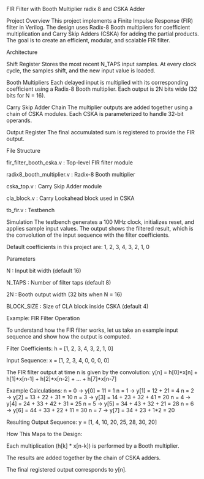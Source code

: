 FIR Filter with Booth Multiplier radix 8 and CSKA Adder

Project Overview
This project implements a Finite Impulse Response (FIR) filter in Verilog. The design uses Radix-8 Booth multipliers for coefficient multiplication and Carry Skip Adders (CSKA) for adding the partial products. The goal is to create an efficient, modular, and scalable FIR filter.

Architecture

Shift Register
Stores the most recent N_TAPS input samples. At every clock cycle, the samples shift, and the new input value is loaded.

Booth Multipliers
Each delayed input is multiplied with its corresponding coefficient using a Radix-8 Booth multiplier. Each output is 2N bits wide (32 bits for N = 16).

Carry Skip Adder Chain
The multiplier outputs are added together using a chain of CSKA modules. Each CSKA is parameterized to handle 32-bit operands.

Output Register
The final accumulated sum is registered to provide the FIR output.

File Structure

fir_filter_booth_cska.v : Top-level FIR filter module

radix8_booth_multiplier.v : Radix-8 Booth multiplier

cska_top.v : Carry Skip Adder module

cla_block.v : Carry Lookahead block used in CSKA

tb_fir.v : Testbench



Simulation
The testbench generates a 100 MHz clock, initializes reset, and applies sample input values. The output shows the filtered result, which is the convolution of the input sequence with the filter coefficients.

Default coefficients in this project are:
1, 2, 3, 4, 3, 2, 1, 0

Parameters

N : Input bit width (default 16)

N_TAPS : Number of filter taps (default 8)

2N : Booth output width (32 bits when N = 16)

BLOCK_SIZE : Size of CLA block inside CSKA (default 4)


Example: FIR Filter Operation

To understand how the FIR filter works, let us take an example input sequence and show how the output is computed.

Filter Coefficients:
h = [1, 2, 3, 4, 3, 2, 1, 0]

Input Sequence:
x = [1, 2, 3, 4, 0, 0, 0, 0]

The FIR filter output at time n is given by the convolution:
y[n] = h[0]*x[n] + h[1]*x[n-1] + h[2]*x[n-2] + ... + h[7]*x[n-7]

Example Calculations:
n = 0 → y[0] = 11 = 1
n = 1 → y[1] = 12 + 21 = 4
n = 2 → y[2] = 13 + 22 + 31 = 10
n = 3 → y[3] = 14 + 23 + 32 + 41 = 20
n = 4 → y[4] = 24 + 33 + 42 + 31 = 25
n = 5 → y[5] = 34 + 43 + 32 + 21 = 28
n = 6 → y[6] = 44 + 33 + 22 + 11 = 30
n = 7 → y[7] = 34 + 23 + 1*2 = 20

Resulting Output Sequence:
y = [1, 4, 10, 20, 25, 28, 30, 20]

How This Maps to the Design:

Each multiplication (h[k] * x[n-k]) is performed by a Booth multiplier.

The results are added together by the chain of CSKA adders.

The final registered output corresponds to y[n].
